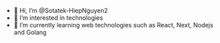 - 👋 Hi, I’m @Sotatek-HiepNguyen2
- 👀 I’m interested in technologies
- 🌱 I’m currently learning web technologies such as React, Next, Nodejs and Golang
